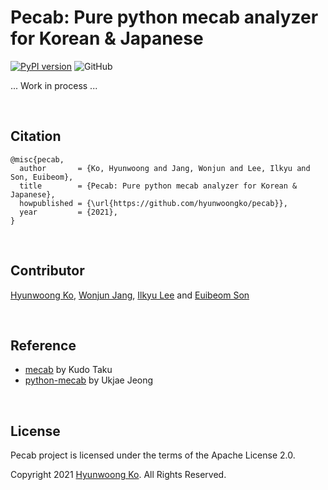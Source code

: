 # Pecab: Pure python mecab analyzer for Korean & Japanese
[![PyPI version](https://badge.fury.io/py/pecab.svg)](https://badge.fury.io/py/pecab)
![GitHub](https://img.shields.io/github/license/hyunwoongko/pecab)

... Work in process ...

<br>

## Citation
```
@misc{pecab,
  author       = {Ko, Hyunwoong and Jang, Wonjun and Lee, Ilkyu and Son, Euibeom},
  title        = {Pecab: Pure python mecab analyzer for Korean & Japanese},
  howpublished = {\url{https://github.com/hyunwoongko/pecab}},
  year         = {2021},
}
```

<br>

## Contributor
[Hyunwoong Ko](https://github.com/hyunwoongko), [Wonjun Jang](https://github.com/strutive07), [Ilkyu Lee](https://github.com/xxjjvxb) and [Euibeom Son](https://github.com/lainrose)

<br>

## Reference
- [mecab](https://github.com/taku910/mecab) by Kudo Taku
- [python-mecab](https://github.com/jeongukjae/python-mecab) by Ukjae Jeong

<br>

## License
Pecab project is licensed under the terms of the Apache License 2.0.

Copyright 2021 [Hyunwoong Ko](https://github.com/hyunwoongko). All Rights Reserved.

